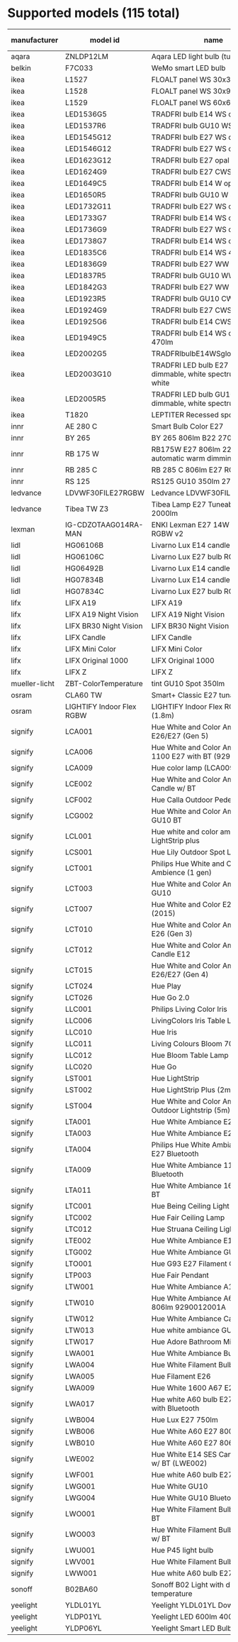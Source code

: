# Supported models (115 total)
|manufacturer |        model id         |                                name                                 |calculation modes|      color modes       |
|-------------|-------------------------|---------------------------------------------------------------------|-----------------|------------------------|
|aqara        |ZNLDP12LM                |Aqara LED light bulb (tunable white)                                 |lut              |color_temp              |
|belkin       |F7C033                   |WeMo smart LED bulb                                                  |lut              |brightness              |
|ikea         |L1527                    |FLOALT panel WS 30x30                                                |lut              |color_temp              |
|ikea         |L1528                    |FLOALT panel WS 30x90                                                |lut              |color_temp              |
|ikea         |L1529                    |FLOALT panel WS 60x60                                                |lut              |color_temp              |
|ikea         |LED1536G5                |TRADFRI bulb E14 WS opal 400lm                                       |lut              |color_temp              |
|ikea         |LED1537R6                |TRADFRI bulb GU10 WS 400lm                                           |lut              |color_temp              |
|ikea         |LED1545G12               |TRADFRI bulb E27 WS opal 980lm                                       |lut              |color_temp              |
|ikea         |LED1546G12               |TRADFRI bulb E27 WS clear 950lm                                      |lut              |color_temp              |
|ikea         |LED1623G12               |TRADFRI bulb E27 opal 1000lm                                         |lut              |brightness              |
|ikea         |LED1624G9                |TRADFRI bulb E27 CWS opal 600lm                                      |lut              |hs,color_temp           |
|ikea         |LED1649C5                |TRADFRI bulb E14 W op/ch 400lm                                       |lut              |brightness              |
|ikea         |LED1650R5                |TRADFRI bulb GU10 W 400lm                                            |lut              |brightness              |
|ikea         |LED1732G11               |TRADFRI bulb E27 WS opal 1000lm                                      |lut              |color_temp              |
|ikea         |LED1733G7                |TRADFRI bulb E14 WS opal 600lm                                       |lut              |color_temp              |
|ikea         |LED1736G9                |TRADFRI bulb E27 WS clear 806lm                                      |lut              |color_temp              |
|ikea         |LED1738G7                |TRADFRI bulb E14 WS opal 600lm                                       |lut              |color_temp              |
|ikea         |LED1835C6                |TRADFRI bulb E14 WS 470lm                                            |lut              |color_temp              |
|ikea         |LED1836G9                |TRADFRI bulb E27 WW 806lm                                            |lut              |brightness              |
|ikea         |LED1837R5                |TRADFRI bulb GU10 WW 400lm                                           |lut              |brightness              |
|ikea         |LED1842G3                |TRADFRI bulb E27 WW clear 250lm                                      |lut              |brightness              |
|ikea         |LED1923R5                |TRADFRI bulb GU10 CWS 345lm                                          |lut              |hs,color_temp           |
|ikea         |LED1924G9                |TRADFRI bulb E27 CWS 806lm                                           |lut              |hs,color_temp           |
|ikea         |LED1925G6                |TRADFRI bulb E14 CWS 470lm                                           |lut              |hs,color_temp           |
|ikea         |LED1949C5                |TRADFRI bulb E14 WS candle opal 470lm                                |lut              |color_temp              |
|ikea         |LED2002G5                |TRADFRIbulbE14WSglobeopal470lm                                       |lut              |color_temp              |
|ikea         |LED2003G10               |TRADFRI LED bulb E27 1055 lumen, dimmable, white spectrum, opal white|lut              |color_temp              |
|ikea         |LED2005R5                |TRADFRI LED bulb GU10 345 lumen, dimmable, white spectrum            |lut              |color_temp              |
|ikea         |T1820                    |LEPTITER Recessed spot light                                         |lut              |color_temp              |
|innr         |AE 280 C                 |Smart Bulb Color E27                                                 |lut              |hs,color_temp           |
|innr         |BY 265                   |BY 265 806lm B22 2700k                                               |lut              |brightness              |
|innr         |RB 175 W                 |RB175W E27 806lm 2200K-2700K automatic warm dimming                  |lut              |brightness              |
|innr         |RB 285 C                 |RB 285 C 806lm E27 RGBW                                              |lut              |hs,color_temp           |
|innr         |RS 125                   |RS125 GU10 350lm 2700K                                               |lut              |brightness              |
|ledvance     |LDVWF30FILE27RGBW        |Ledvance LDVWF30FILE27RGBW                                           |lut              |hs,color_temp           |
|ledvance     |Tibea TW Z3              |Tibea Lamp E27 Tuneable White 2000lm                                 |lut              |color_temp              |
|lexman       |IG-CDZOTAAG014RA-MAN     |ENKI Lexman E27 14W to 100W LED RGBW v2                              |lut              |hs,color_temp           |
|lidl         |HG06106B                 |Livarno Lux E14 candle RGB                                           |lut              |hs,color_temp,brightness|
|lidl         |HG06106C                 |Livarno Lux E27 bulb RGB                                             |lut              |hs,color_temp,brightness|
|lidl         |HG06492B                 |Livarno Lux E14 candle CCT                                           |lut              |color_temp              |
|lidl         |HG07834B                 |Livarno Lux E14 candle RGB                                           |lut              |hs,color_temp           |
|lidl         |HG07834C                 |Livarno Lux E27 bulb RGB                                             |lut              |hs,color_temp           |
|lifx         |LIFX A19                 |LIFX A19                                                             |lut              |hs,color_temp           |
|lifx         |LIFX A19 Night Vision    |LIFX A19 Night Vision                                                |lut              |hs                      |
|lifx         |LIFX BR30 Night Vision   |LIFX BR30 Night Vision                                               |lut              |hs,color_temp           |
|lifx         |LIFX Candle              |LIFX Candle                                                          |lut              |hs,color_temp           |
|lifx         |LIFX Mini Color          |LIFX Mini Color                                                      |lut              |hs,color_temp           |
|lifx         |LIFX Original 1000       |LIFX Original 1000                                                   |lut              |hs,color_temp           |
|lifx         |LIFX Z                   |LIFX Z                                                               |lut              |hs,color_temp           |
|mueller-licht|ZBT-ColorTemperature     |tint GU10 Spot 350lm                                                 |lut              |color_temp              |
|osram        |CLA60 TW                 |Smart+ Classic E27 tunable white                                     |lut              |color_temp              |
|osram        |LIGHTIFY Indoor Flex RGBW|LIGHTIFY Indoor Flex RGBW 3P (1.8m)                                  |lut              |hs,color_temp           |
|signify      |LCA001                   |Hue White and Color Ambiance A19 E26/E27 (Gen 5)                     |lut              |hs,color_temp           |
|signify      |LCA006                   |Hue White and Color Ambiance 1100 E27 with BT (9290024688)           |lut              |hs,color_temp           |
|signify      |LCA009                   |Hue color lamp (LCA009)                                              |lut              |hs,color_temp           |
|signify      |LCE002                   |Hue White and Color Ambiance E14 Candle w/ BT                        |lut              |hs,color_temp           |
|signify      |LCF002                   |Hue Calla Outdoor Pedestal                                           |lut              |hs,color_temp           |
|signify      |LCG002                   |Hue White and Color Ambiance GU10 BT                                 |lut              |hs,color_temp           |
|signify      |LCL001                   |Hue white and color ambiance LightStrip plus                         |lut              |hs,color_temp           |
|signify      |LCS001                   |Hue Lily Outdoor Spot Light RGBCCT                                   |lut              |hs,color_temp           |
|signify      |LCT001                   |Philips Hue White and Color Ambience (1 gen)                         |lut              |hs,color_temp           |
|signify      |LCT003                   |Hue White and Color Ambiance Spot GU10                               |lut              |hs,color_temp           |
|signify      |LCT007                   |Hue White and Color E27 Gen2 (2015)                                  |lut              |hs,color_temp           |
|signify      |LCT010                   |Hue White and Color Ambiance A19 E26 (Gen 3)                         |lut              |hs,color_temp           |
|signify      |LCT012                   |Hue White and Color Ambiance Candle E12                              |lut              |hs,color_temp           |
|signify      |LCT015                   |Hue White and Color Ambiance A19 E26/E27 (Gen 4)                     |lut              |hs,color_temp           |
|signify      |LCT024                   |Hue Play                                                             |lut              |hs,color_temp           |
|signify      |LCT026                   |Hue Go 2.0                                                           |lut              |hs,color_temp           |
|signify      |LLC001                   |Philips Living Color Iris                                            |lut              |hs                      |
|signify      |LLC006                   |LivingColors Iris Table Lamp Gen3                                    |lut              |hs,brightness           |
|signify      |LLC010                   |Hue Iris                                                             |lut              |hs                      |
|signify      |LLC011                   |Living Colours Bloom 7099760PH                                       |lut              |hs                      |
|signify      |LLC012                   |Hue Bloom Table Lamp                                                 |lut              |hs                      |
|signify      |LLC020                   |Hue Go                                                               |lut              |hs,color_temp           |
|signify      |LST001                   |Hue LightStrip                                                       |lut              |hs                      |
|signify      |LST002                   |Hue LightStrip Plus (2m)                                             |lut              |hs,color_temp           |
|signify      |LST004                   |Hue White and Color Ambiance LED Outdoor Lightstrip (5m)             |lut              |hs,color_temp           |
|signify      |LTA001                   |Hue White Ambiance E27                                               |lut              |color_temp              |
|signify      |LTA003                   |Hue White Ambiance E26                                               |lut              |color_temp              |
|signify      |LTA004                   |Philips Hue White Ambiance 800 E27 Bluetooth                         |lut              |color_temp              |
|signify      |LTA009                   |Hue White Ambiance 1100 E27 Bluetooth                                |lut              |color_temp              |
|signify      |LTA011                   |Hue White Ambiance 1600 E27 w/ BT                                    |lut              |color_temp              |
|signify      |LTC001                   |Hue Being Ceiling Light                                              |lut              |color_temp              |
|signify      |LTC002                   |Hue Fair Ceiling Lamp                                                |lut              |color_temp              |
|signify      |LTC012                   |Hue Struana Ceiling Light                                            |lut              |color_temp              |
|signify      |LTE002                   |Hue White Ambiance E14 w/ BT                                         |lut              |color_temp              |
|signify      |LTG002                   |Hue White Ambiance GU10 w/ BT                                        |lut              |color_temp              |
|signify      |LTO001                   |Hue G93 E27 Filament Globe Bulb                                      |lut              |color_temp              |
|signify      |LTP003                   |Hue Fair Pendant                                                     |lut              |color_temp              |
|signify      |LTW001                   |Hue White Ambiance A19                                               |lut              |color_temp              |
|signify      |LTW010                   |Hue White Ambiance A60 E27 806lm 9290012001A                         |lut              |color_temp              |
|signify      |LTW012                   | Hue White Ambiance Candle E14                                       |lut              |color_temp              |
|signify      |LTW013                   |Hue white ambiance GU10                                              |lut              |color_temp              |
|signify      |LTW017                   |Hue Adore Bathroom Mirror Light                                      |lut              |color_temp              |
|signify      |LWA001                   |Hue White Ambiance Bulb A60 E27                                      |lut              |brightness              |
|signify      |LWA004                   |Hue White Filament Bulb A60 E27                                      |lut              |brightness              |
|signify      |LWA005                   |Hue Filament E26                                                     |lut              |brightness              |
|signify      |LWA009                   |Hue White 1600 A67 E27 1600lm                                        |lut              |brightness              |
|signify      |LWA017                   |Hue white A60 bulb E27 1050lm with Bluetooth                         |lut              |brightness              |
|signify      |LWB004                   |Hue Lux E27 750lm                                                    |lut              |brightness              |
|signify      |LWB006                   |Hue White A60 E27 800lm                                              |lut              |brightness              |
|signify      |LWB010                   |Hue White A60 E27 806lm                                              |lut              |brightness              |
|signify      |LWE002                   |Hue White E14 SES Candle 470lm w/ BT (LWE002)                        |lut              |brightness              |
|signify      |LWF001                   |Hue white A60 bulb E27                                               |lut              |brightness              |
|signify      |LWG001                   |Hue White GU10                                                       |lut              |brightness              |
|signify      |LWG004                   |Hue White GU10 Bluetooth                                             |lut              |brightness              |
|signify      |LWO001                   |Hue White Filament Bulb G93 E27 w/ BT                                |lut              |brightness              |
|signify      |LWO003                   |Hue White Filament Bulb G125 E27 w/ BT                               |lut              |brightness              |
|signify      |LWU001                   |Hue P45 light bulb                                                   |lut              |brightness              |
|signify      |LWV001                   |Hue White Filament Bulb ST64 E27                                     |lut              |brightness              |
|signify      |LWW001                   |Hue white A60 bulb E27                                               |lut              |brightness              |
|sonoff       |B02BA60                  |Sonoff B02 Light with dimmer and temperature                         |lut              |color_temp              |
|yeelight     |YLDL01YL                 |Yeelight YLDL01YL Downlight                                          |lut              |hs,color_temp           |
|yeelight     |YLDP01YL                 |Yeelight LED 600lm 4000K 8W WiFi                                     |lut              |brightness              |
|yeelight     |YLDP06YL                 |Yeelight Smart LED Bulb II Color                                     |lut              |hs,color_temp           |
